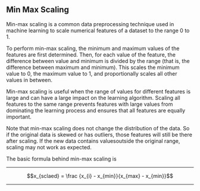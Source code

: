 ## Min Max Scaling 
Min-max scaling is a common data preprocessing technique used in machine learning to scale numerical features of a dataset to the range 0 to 1.

To perform min-max scaling, the minimum and maximum values ​​of the features are first determined. Then, for each value of the feature, the difference between value and minimum is divided by the range (that is, the difference between maximum and minimum). This scales the minimum value to 0, the maximum value to 1, and proportionally scales all other values ​​in between.

Min-max scaling is useful when the range of values ​​for different features is large and can have a large impact on the learning algorithm. Scaling all features to the same range prevents features with large values ​​from dominating the learning process and ensures that all features are equally important.

Note that min-max scaling does not change the distribution of the data. So if the original data is skewed or has outliers, those features will still be there after scaling. If the new data contains values ​​outside the original range, scaling may not work as expected. 

The basic formula behind min-max scaling is
**** 

$$x_{sclaed} = \frac {x_{i} - x_{min}}{x_{max} - x_{min}}$$
****
